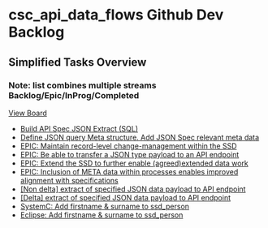 # csc_api_data_flows Github Dev Backlog

## Simplified Tasks Overview
### Note: list combines multiple streams Backlog/Epic/InProg/Completed
[View Board](https://github.com/orgs/data-to-insight/projects/13)

- [Build API Spec JSON Extract (SQL)](https://github.com/data-to-insight/csc_api_data_collection/issues/2)
- [Define JSON query Meta structure. Add JSON Spec relevant meta data](https://github.com/data-to-insight/csc_api_data_collection/issues/12)
- [EPIC: Maintain record-level change-management within the SSD](https://github.com/data-to-insight/csc_api_data_collection/issues/3)
- [EPIC: Be able to transfer a JSON type payload to an API endpoint](https://github.com/data-to-insight/csc_api_data_collection/issues/4)
- [EPIC: Extend the SSD to further enable (agreed)extended data work](https://github.com/data-to-insight/csc_api_data_collection/issues/7)
- [EPIC: Inclusion of META data within processes enables improved alignment with specifications](https://github.com/data-to-insight/csc_api_data_collection/issues/11)
- [[Non delta] extract of specified JSON data payload to API endpoint](https://github.com/data-to-insight/csc_api_data_collection/issues/5)
- [[Delta] extract of specified JSON data payload to API endpoint](https://github.com/data-to-insight/csc_api_data_collection/issues/6)
- [SystemC: Add firstname & surname to ssd_person](https://github.com/data-to-insight/csc_api_data_collection/issues/8)
- [Eclipse: Add firstname & surname to ssd_person](https://github.com/data-to-insight/csc_api_data_collection/issues/10)
